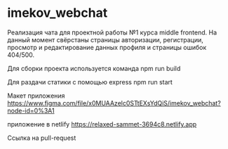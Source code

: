 # imekov_webchat

Реализация чата для проектной работы №1 курса middle frontend.
На данный момент свёрстаны страницы авторизации, регистрации, просмотр и редактирование данных профиля и страницы ошибок 404/500.

Для сборки проекта используется команда
npm run build

Для раздачи статики с помощью express
npm run start


Макет приложения
https://www.figma.com/file/x0MUAAzelc0STtEXsYdQiS/imekov_webchat?node-id=0%3A1

приложение в netlify
https://relaxed-sammet-3694c8.netlify.app

Ссылка на pull-request
